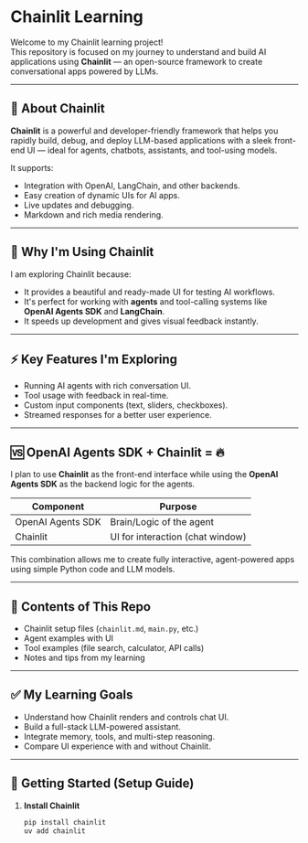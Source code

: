 # Chainlit Learning

Welcome to my Chainlit learning project!  
This repository is focused on my journey to understand and build AI applications using **Chainlit** — an open-source framework to create conversational apps powered by LLMs.

---

## 📘 About Chainlit

**Chainlit** is a powerful and developer-friendly framework that helps you rapidly build, debug, and deploy LLM-based applications with a sleek front-end UI — ideal for agents, chatbots, assistants, and tool-using models.

It supports:

- Integration with OpenAI, LangChain, and other backends.
- Easy creation of dynamic UIs for AI apps.
- Live updates and debugging.
- Markdown and rich media rendering.

---

## 🚀 Why I'm Using Chainlit

I am exploring Chainlit because:

- It provides a beautiful and ready-made UI for testing AI workflows.
- It's perfect for working with **agents** and tool-calling systems like **OpenAI Agents SDK** and **LangChain**.
- It speeds up development and gives visual feedback instantly.

---

## ⚡ Key Features I'm Exploring

- Running AI agents with rich conversation UI.
- Tool usage with feedback in real-time.
- Custom input components (text, sliders, checkboxes).
- Streamed responses for a better user experience.

---

## 🆚 OpenAI Agents SDK + Chainlit = 🔥

I plan to use **Chainlit** as the front-end interface while using the **OpenAI Agents SDK** as the backend logic for the agents.

| Component            | Purpose                          |
|----------------------|----------------------------------|
| OpenAI Agents SDK    | Brain/Logic of the agent         |
| Chainlit             | UI for interaction (chat window) |

This combination allows me to create fully interactive, agent-powered apps using simple Python code and LLM models.

---

## 📂 Contents of This Repo

- Chainlit setup files (`chainlit.md`, `main.py`, etc.)
- Agent examples with UI
- Tool examples (file search, calculator, API calls)
- Notes and tips from my learning

---

## ✅ My Learning Goals

- Understand how Chainlit renders and controls chat UI.
- Build a full-stack LLM-powered assistant.
- Integrate memory, tools, and multi-step reasoning.
- Compare UI experience with and without Chainlit.
---

## 🔧 Getting Started (Setup Guide)

1. **Install Chainlit**
   ```bash
   pip install chainlit
   uv add chainlit
